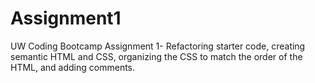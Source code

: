 # Assignment1
UW Coding Bootcamp Assignment 1- Refactoring starter code, creating semantic HTML and CSS, organizing the CSS to match the order of the HTML, and adding comments.
